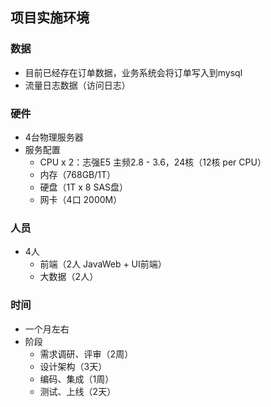 
## 项目实施环境

### 数据

- 目前已经存在订单数据，业务系统会将订单写入到mysql
- 流量日志数据（访问日志）

### 硬件

- 4台物理服务器
- 服务配置
    - CPU x 2：志强E5 主频2.8 - 3.6，24核（12核 per CPU）
    - 内存（768GB/1T）
    - 硬盘（1T x 8 SAS盘）
    - 网卡（4口 2000M）

### 人员

- 4人
    - 前端（2人 JavaWeb + UI前端）
    - 大数据（2人）

### 时间

- 一个月左右
- 阶段
    - 需求调研、评审（2周）
    - 设计架构（3天）
    - 编码、集成（1周）
    - 测试、上线（2天）
